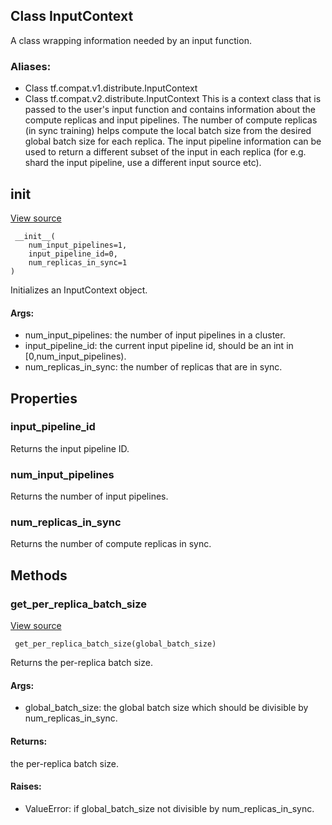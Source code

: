 ## Class InputContext
A class wrapping information needed by an input function.
### Aliases:
- Class tf.compat.v1.distribute.InputContext
- Class tf.compat.v2.distribute.InputContext
This is a context class that is passed to the user's input function and contains information about the compute replicas and input pipelines. The number of compute replicas (in sync training) helps compute the local batch size from the desired global batch size for each replica. The input pipeline information can be used to return a different subset of the input in each replica (for e.g. shard the input pipeline, use a different input source etc).
## __init__
[View source](https://github.com/tensorflow/tensorflow/blob/r2.0/tensorflow/python/distribute/distribute_lib.py#L355-L369)


```
 __init__(
    num_input_pipelines=1,
    input_pipeline_id=0,
    num_replicas_in_sync=1
)
```
Initializes an InputContext object.
#### Args:
- num_input_pipelines: the number of input pipelines in a cluster.
- input_pipeline_id: the current input pipeline id, should be an int in [0,num_input_pipelines).
- num_replicas_in_sync: the number of replicas that are in sync.
## Properties
### input_pipeline_id
Returns the input pipeline ID.
### num_input_pipelines
Returns the number of input pipelines.
### num_replicas_in_sync
Returns the number of compute replicas in sync.
## Methods
### get_per_replica_batch_size
[View source](https://github.com/tensorflow/tensorflow/blob/r2.0/tensorflow/python/distribute/distribute_lib.py#L386-L404)


```
 get_per_replica_batch_size(global_batch_size)
```
Returns the per-replica batch size.
#### Args:
- global_batch_size: the global batch size which should be divisible by num_replicas_in_sync.
#### Returns:
the per-replica batch size.
#### Raises:
- ValueError: if global_batch_size not divisible by num_replicas_in_sync.
